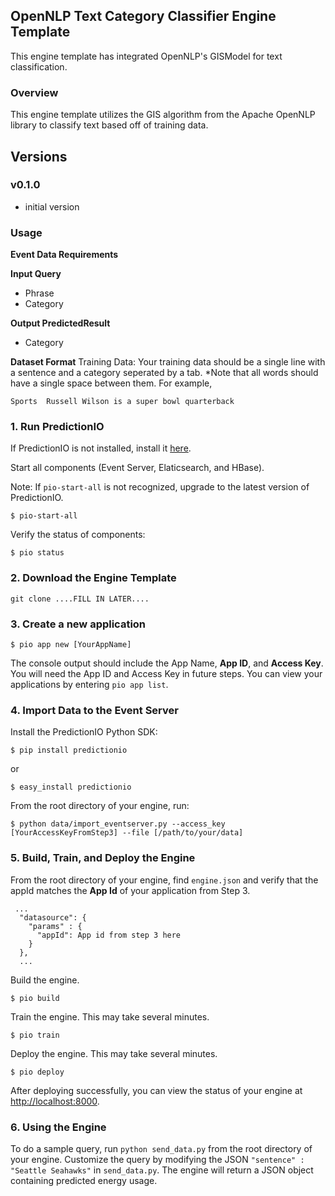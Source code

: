 ## OpenNLP Text Category Classifier Engine Template

This engine template has integrated OpenNLP's GISModel for text classification.

### Overview
This engine template utilizes the GIS algorithm from the Apache OpenNLP library to classify text based off of training data. 


## Versions

### v0.1.0

- initial version

### Usage
**Event Data Requirements**

**Input Query**
* Phrase
* Category

**Output PredictedResult**
* Category

**Dataset Format**
Training Data:
Your training data should be a single line with a sentence and a category seperated by a tab. *Note that all words should have a single space between them.
For example,
```
Sports	Russell Wilson is a super bowl quarterback	
```

### 1. Run PredictionIO

If PredictionIO is not installed, install it [here](http://docs.prediction.io/install/).

Start all components (Event Server, Elaticsearch, and HBase).

Note: If `pio-start-all` is not recognized, upgrade to the latest version of PredictionIO.
```
$ pio-start-all
```

Verify the status of components:
```
$ pio status
```

### 2. Download the Engine Template

```
git clone ....FILL IN LATER....
```

### 3. Create a new application
```
$ pio app new [YourAppName]
```

The console output should include the App Name, **App ID**, and **Access Key**. You will need the App ID and Access Key in future steps. You can view your applications by entering `pio app list`.

### 4. Import Data to the Event Server

Install the PredictionIO Python SDK:
```
$ pip install predictionio
```
or
```
$ easy_install predictionio
```

From the root directory of your engine, run:
```
$ python data/import_eventserver.py --access_key [YourAccessKeyFromStep3] --file [/path/to/your/data]
```

### 5. Build, Train, and Deploy the Engine

From the root directory of your engine, find `engine.json` and verify that the appId matches the **App Id** of your application from Step 3.

```
 ...
  "datasource": {
    "params" : {
      "appId": App id from step 3 here
    }
  },
  ...
```

Build the engine.
```
$ pio build
```

Train the engine. This may take several minutes.
```
$ pio train
```

Deploy the engine. This may take several minutes.
```
$ pio deploy
```

After deploying successfully, you can view the status of your engine at [http://localhost:8000](http://localhost:8000).

### 6. Using the Engine
To do a sample query, run `python send_data.py` from the root directory of your engine. Customize the query by modifying the JSON `"sentence" : "Seattle Seahawks"` in `send_data.py`. The engine will return a JSON object containing predicted energy usage.